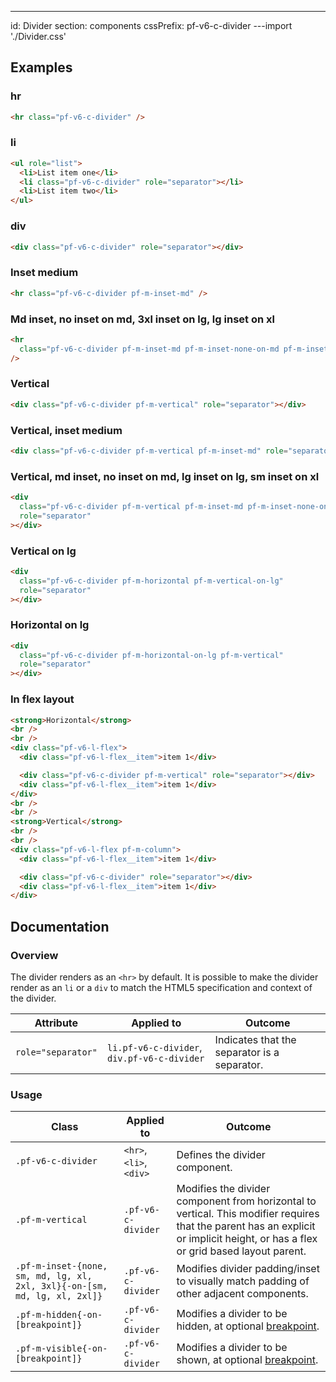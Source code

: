 ---
id: Divider
section: components
cssPrefix: pf-v6-c-divider
---import './Divider.css'

## Examples

### hr

```html
<hr class="pf-v6-c-divider" />

```

### li

```html
<ul role="list">
  <li>List item one</li>
  <li class="pf-v6-c-divider" role="separator"></li>
  <li>List item two</li>
</ul>

```

### div

```html
<div class="pf-v6-c-divider" role="separator"></div>

```

### Inset medium

```html
<hr class="pf-v6-c-divider pf-m-inset-md" />

```

### Md inset, no inset on md, 3xl inset on lg, lg inset on xl

```html
<hr
  class="pf-v6-c-divider pf-m-inset-md pf-m-inset-none-on-md pf-m-inset-3xl-on-lg pf-m-inset-lg-on-xl"
/>

```

### Vertical

```html
<div class="pf-v6-c-divider pf-m-vertical" role="separator"></div>

```

### Vertical, inset medium

```html
<div class="pf-v6-c-divider pf-m-vertical pf-m-inset-md" role="separator"></div>

```

### Vertical, md inset, no inset on md, lg inset on lg, sm inset on xl

```html
<div
  class="pf-v6-c-divider pf-m-vertical pf-m-inset-md pf-m-inset-none-on-md pf-m-inset-lg-on-lg pf-m-inset-sm-on-xl"
  role="separator"
></div>

```

### Vertical on lg

```html
<div
  class="pf-v6-c-divider pf-m-horizontal pf-m-vertical-on-lg"
  role="separator"
></div>

```

### Horizontal on lg

```html
<div
  class="pf-v6-c-divider pf-m-horizontal-on-lg pf-m-vertical"
  role="separator"
></div>

```

### In flex layout

```html
<strong>Horizontal</strong>
<br />
<br />
<div class="pf-v6-l-flex">
  <div class="pf-v6-l-flex__item">item 1</div>

  <div class="pf-v6-c-divider pf-m-vertical" role="separator"></div>
  <div class="pf-v6-l-flex__item">item 1</div>
</div>
<br />
<br />
<strong>Vertical</strong>
<br />
<br />
<div class="pf-v6-l-flex pf-m-column">
  <div class="pf-v6-l-flex__item">item 1</div>

  <div class="pf-v6-c-divider" role="separator"></div>
  <div class="pf-v6-l-flex__item">item 1</div>
</div>

```

## Documentation

### Overview

The divider renders as an `<hr>` by default. It is possible to make the divider render as an `li` or a `div` to match the HTML5 specification and context of the divider.

| Attribute | Applied to | Outcome |
| -- | -- | -- |
| `role="separator"` | `li.pf-v6-c-divider`, `div.pf-v6-c-divider` | Indicates that the separator is a separator. |

### Usage

| Class | Applied to | Outcome |
| -- | -- | -- |
| `.pf-v6-c-divider` | `<hr>`, `<li>`, `<div>` | Defines the divider component. |
| `.pf-m-vertical` | `.pf-v6-c-divider` | Modifies the divider component from horizontal to vertical. This modifier requires that the parent has an explicit or implicit height, or has a flex or grid based layout parent. |
| `.pf-m-inset-{none, sm, md, lg, xl, 2xl, 3xl}{-on-[sm, md, lg, xl, 2xl]}` | `.pf-v6-c-divider` | Modifies divider padding/inset to visually match padding of other adjacent components. |
| `.pf-m-hidden{-on-[breakpoint]}` | `.pf-v6-c-divider` | Modifies a divider to be hidden, at optional [breakpoint](/tokens/all-patternfly-tokens). |
| `.pf-m-visible{-on-[breakpoint]}` | `.pf-v6-c-divider` | Modifies a divider to be shown, at optional [breakpoint](/tokens/all-patternfly-tokens). |
